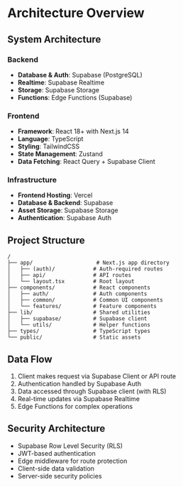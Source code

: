 # Architecture Overview

## System Architecture

### Backend
- **Database & Auth**: Supabase (PostgreSQL)
- **Realtime**: Supabase Realtime
- **Storage**: Supabase Storage
- **Functions**: Edge Functions (Supabase)

### Frontend
- **Framework**: React 18+ with Next.js 14
- **Language**: TypeScript
- **Styling**: TailwindCSS
- **State Management**: Zustand
- **Data Fetching**: React Query + Supabase Client

### Infrastructure
- **Frontend Hosting**: Vercel
- **Database & Backend**: Supabase
- **Asset Storage**: Supabase Storage
- **Authentication**: Supabase Auth

## Project Structure

```
/
├── app/                    # Next.js app directory
│   ├── (auth)/            # Auth-required routes
│   ├── api/               # API routes
│   └── layout.tsx         # Root layout
├── components/            # React components
│   ├── auth/              # Auth components
│   ├── common/            # Common UI components
│   └── features/          # Feature components
├── lib/                   # Shared utilities
│   ├── supabase/          # Supabase client
│   └── utils/             # Helper functions
├── types/                 # TypeScript types
└── public/                # Static assets
```

## Data Flow

1. Client makes request via Supabase Client or API route
2. Authentication handled by Supabase Auth
3. Data accessed through Supabase client (with RLS)
4. Real-time updates via Supabase Realtime
5. Edge Functions for complex operations

## Security Architecture

- Supabase Row Level Security (RLS)
- JWT-based authentication
- Edge middleware for route protection
- Client-side data validation
- Server-side security policies
